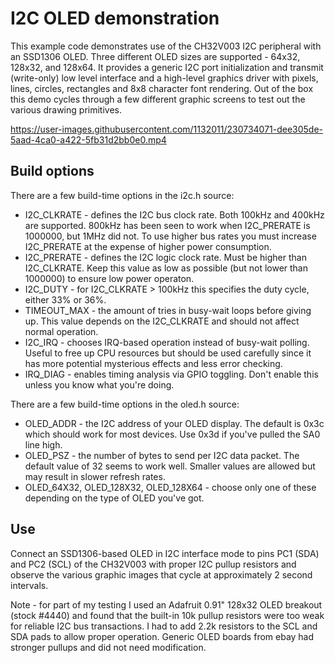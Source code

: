 # I2C OLED demonstration
This example code demonstrates use of the CH32V003 I2C peripheral with an SSD1306
OLED. Three different OLED sizes are supported - 64x32, 128x32, and 128x64.
It provides a generic I2C port initialization and transmit (write-only) low level
interface and a high-level graphics driver with pixels, lines, circles, rectangles
and 8x8 character font rendering. Out of the box this demo cycles through a few
different graphic screens to test out the various drawing primitives.


https://user-images.githubusercontent.com/1132011/230734071-dee305de-5aad-4ca0-a422-5fb31d2bb0e0.mp4

## Build options
There are a few build-time options in the i2c.h source:
* I2C_CLKRATE - defines the I2C bus clock rate. Both 100kHz and 400kHz are supported.
800kHz has been seen to work when I2C_PRERATE is 1000000, but 1MHz did not. To
use higher bus rates you must increase I2C_PRERATE at the expense of higher power
consumption.
* I2C_PRERATE - defines the I2C logic clock rate. Must be higher than I2C_CLKRATE.
Keep this value as low as possible (but not lower than 1000000) to ensure low power
operaton.
* I2C_DUTY - for I2C_CLKRATE > 100kHz this specifies the duty cycle, either 33% or 36%.
* TIMEOUT_MAX - the amount of tries in busy-wait loops before giving up. This value
depends on the I2C_CLKRATE and should not affect normal operation.
* I2C_IRQ - chooses IRQ-based operation instead of busy-wait polling. Useful to
free up CPU resources but should be used carefully since it has more potential
mysterious effects and less error checking.
* IRQ_DIAG - enables timing analysis via GPIO toggling. Don't enable this unless
you know what you're doing.

There are a few build-time options in the oled.h source:
* OLED_ADDR - the I2C address of your OLED display. The default is 0x3c which
should work for most devices. Use 0x3d if you've pulled the SA0 line high.
* OLED_PSZ - the number of bytes to send per I2C data packet. The default value
of 32 seems to work well. Smaller values are allowed but may result in slower
refresh rates.
* OLED_64X32, OLED_128X32, OLED_128X64 - choose only one of these depending on
the type of OLED you've got.

## Use
Connect an SSD1306-based OLED in I2C interface mode to pins PC1 (SDA) and PC2 (SCL)
of the CH32V003 with proper I2C pullup resistors and observe the various graphic
images that cycle at approximately 2 second intervals.

Note - for part of my testing I used an Adafruit 0.91" 128x32 OLED breakout
(stock #4440) and found that the built-in 10k pullup resistors were too weak for
reliable I2C bus transactions. I had to add 2.2k resistors to the SCL and SDA
pads to allow proper operation. Generic OLED boards from ebay had stronger pullups
and did not need modification.

